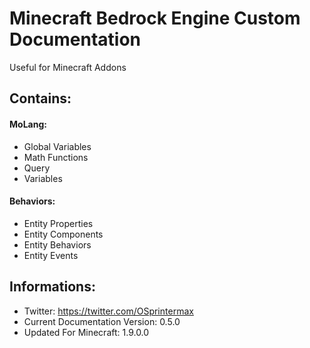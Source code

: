 # Minecraft Bedrock Engine Custom Documentation
Useful for Minecraft Addons

## Contains:
#### MoLang:
- Global Variables
- Math Functions
- Query
- Variables
#### Behaviors:
- Entity Properties
- Entity Components
- Entity Behaviors
- Entity Events

## Informations:
- Twitter: https://twitter.com/OSprintermax
- Current Documentation Version: 0.5.0
- Updated For Minecraft: 1.9.0.0
